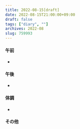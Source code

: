 ```yaml
---
title: 2022-08-15[draft]
date: 2022-08-15T21:00:00+09:00
draft: false
tags: ["diary", ""]
archives: 2022-08
slug: 759993
---
```

#### 午前
- 
#### 午後
- 
#### 体調
- 
#### その他